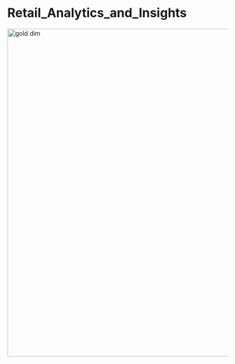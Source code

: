 # Retail_Analytics_and_Insights
<img width="1345" height="745" alt="gold dim" src="https://github.com/user-attachments/assets/e2040e19-9300-486e-96a5-355bad762f0c" />
